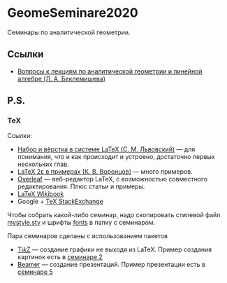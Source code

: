 # GeomeSeminare2020

Семинары по аналитической геометрии.

## Ссылки

* [Вопросы к лекциям по аналитической геометрии и линейной алгебре (Л.&nbsp;А.&nbsp;Беклемишева)](https://mipt.ru/upload/medialibrary/e8c/special.pdf)

## P.S.

### TeX

Ссылки:

* [Набор и вёрстка в системе LaTeX (С.&nbsp;М.&nbsp;Львовский)](https://www.mccme.ru/free-books/llang/newllang.pdf) — для понимания, что и как происходит и устроено, достаточно первых нескольких глав.
* [LaTeX 2ε в примерах (К.&nbsp;В.&nbsp;Воронцов)](http://www.machinelearning.ru/wiki/images/0/06/Voron05latex.pdf) — много примеров.
* [Overleaf](https://www.overleaf.com/) — веб-редактор LaTeX, с возможностью совместного редактирования. Плюс статьи и примеры.
* [LaTeX Wikibook](https://en.wikibooks.org/wiki/LaTeX)
* Google + [TeX StackExchange](https://tex.stackexchangeе.com/)

Чтобы собрать какой-либо семинар, надо скопировать стилевой файл [mystyle.sty](./mystyle.sty) и шрифты [fonts](./fonts) в папку с семинаром.

Пара семинаров сделаны с использованием пакетов

* [Ti*k*Z](https://www.ctan.org/pkg/pgf) — создание графики не выходя из LaTeX. Пример создания картинок есть в [семинаре 2](./seminars/seminar02)
* [Beamer](https://ctan.org/pkg/beamer) — создание презентаций. Пример презентации есть в [семинаре 5](./seminars/seminar05/slides)
